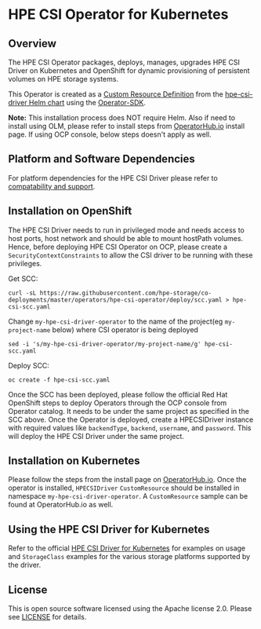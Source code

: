 # HPE CSI Operator for Kubernetes

## Overview

The HPE CSI Operator packages, deploys, manages, upgrades HPE CSI Driver on Kubernetes and OpenShift for dynamic provisioning of persistent volumes on HPE storage systems.

This Operator is created as a [Custom Resource Definition](https://kubernetes.io/docs/concepts/extend-kubernetes/api-extension/custom-resources/#customresourcedefinitions) from the [hpe-csi-driver Helm chart](https://hub.helm.sh/charts/hpe-storage/hpe-csi-driver) using the [Operator-SDK](https://github.com/operator-framework/operator-sdk#overview).

**Note:** This installation process does NOT require Helm. Also if need to install using OLM, please refer to install steps from [OperatorHub.io](https://operatorhub.io/operator/hpe-csi-driver-operator) install page. If using OCP console, below steps doesn't apply as well.

## Platform and Software Dependencies

For platform dependencies for the HPE CSI Driver please refer to [compatability and support](https://scod.hpedev.io/csi_driver/index.html#compatibility_and_support).

## Installation on OpenShift

The HPE CSI Driver needs to run in privileged mode and needs access to host ports, host network and should be able to mount hostPath volumes. Hence, before deploying HPE CSI Operator on OCP, please create a `SecurityContextConstraints` to allow the CSI driver to be running with these privileges.

Get SCC:
```
curl -sL https://raw.githubusercontent.com/hpe-storage/co-deployments/master/operators/hpe-csi-operator/deploy/scc.yaml > hpe-csi-scc.yaml
```

Change `my-hpe-csi-driver-operator` to the name of the project(eg `my-project-name` below) where CSI operator is being deployed
```
sed -i 's/my-hpe-csi-driver-operator/my-project-name/g' hpe-csi-scc.yaml
```

Deploy SCC:
```
oc create -f hpe-csi-scc.yaml
```

Once the SCC has been deployed, please follow the official Red Hat OpenShift steps to deploy Operators through the OCP console from Operator catalog. It needs to be under the same project as specified in the SCC above. Once the Operator is deployed, create a HPECSIDriver instance with required values like `backendType`, `backend`, `username`, and `password`. This will deploy the HPE CSI Driver under the same project.

## Installation on Kubernetes

Please follow the steps from the install page on [OperatorHub.io](https://operatorhub.io/operator/hpe-csi-driver-operator). Once the operator is installed, `HPECSIDriver` `CustomResource` should be installed in namespace `my-hpe-csi-driver-operator`. A `CustomResource` sample can be found at OperatorHub.io as well.

## Using the HPE CSI Driver for Kubernetes

Refer to the official [HPE CSI Driver for Kubernetes](https://scod.hpedev.io/csi_driver/index.html) for examples on usage and `StorageClass` examples for the various storage platforms supported by the driver.

## License

This is open source software licensed using the Apache license 2.0. Please see [LICENSE](https://github.com/hpe-storage/co-deployments/blob/master/LICENSE) for details.
